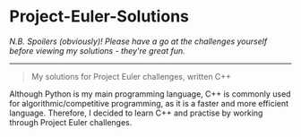 # Project-Euler-Solutions 

*N.B. Spoilers (obviously)! Please have a go at the challenges yourself before viewing my solutions - they're great fun.*

-------------------------------------------------------------------

> My solutions for Project Euler challenges, written C++

Although Python is my main programming language, C++ is commonly used for algorithmic/competitive programming, as it is a faster and more efficient language. Therefore, I decided to learn C++ and practise by working through Project Euler challenges.